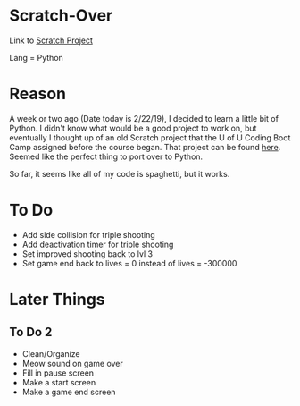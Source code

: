 # Scratch-Over

Link to [Scratch Project](https://scratch.mit.edu/projects/198253712/)

Lang = Python

# Reason

A week or two ago (Date today is 2/22/19), I decided to learn a little bit of Python. I didn't know what would be a good project to work on, but eventually I thought up of an old Scratch project that the U of U Coding Boot Camp assigned before the course began. That project can be found [here](https://scratch.mit.edu/projects/198253712/). Seemed like the perfect thing to port over to Python. 

So far, it seems like all of my code is spaghetti, but it works.

# To Do
* Add side collision for triple shooting
* Add deactivation timer for triple shooting
* Set improved shooting back to lvl 3
* Set game end back to lives = 0 instead of lives = -300000

# Later Things

## To Do 2

* Clean/Organize
* Meow sound on game over
* Fill in pause screen
* Make a start screen
* Make a game end screen